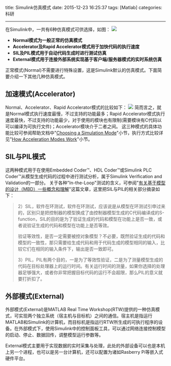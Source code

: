 title: Simulink仿真模式
date: 2015-12-23 16:25:37
tags: [Matlab]
categories: 科研

---

在Simulink中，一共有6种仿真模式可供选择，如图：
![](http://gmf.shengnengjin.cn/Matlab20151223135602.png)
- **Normal模式为一般正常的仿真模式**
- **Accelerator及Rapid Accelerator模式用于加快代码的执行速度**
- **SIL及PIL模式用于自动代码生成时进行测试仿真**
- **External模式用于连接外部系统实现基于客户端/服务器模式的实时系统仿真**

正常模式(Normal)不需要进行特殊设置，这是Simulink默认的仿真模式。下面简要介绍一下其他几种仿真模式。

<!--more-->

## **加速模式(Accelerator)** ##
Normal、Accelerator、Rapid Accelerator模式的比较如下：
![](http://gmf.shengnengjin.cn/Matlabaccel_perform12c.png)
简而言之，就是Normal模式执行速度最慢，不过支持的功能最多；Rapid Accelerator模式执行速度最快，不过支持的功能最少，对于使用的模块也有限制(需要模块有C代码以可以编译为可执行文件)；Accelerator模块介于二者之间。
这三种模式的具体功能比较可参阅帮助文档中"[Choosing a Simulation Mode](http://cn.mathworks.com/help/simulink/ug/choosing-a-simulation-mode.html)"小节，执行方式比较详见"[How Acceleration Modes Work](http://cn.mathworks.com/help/simulink/ug/how-the-acceleration-modes-work.html)"小节。

## **SIL与PIL模式**
这两种模式用于在使用Embedded Coder™、HDL Coder™或Simulink PLC Coder™从模型生成代码的过程中进行测试分析，属于Simulink Verification and Validation的一部分。
关于各种"In-the-Loop"测试的含义，可参阅"[有关基于模型的设计（MBD）一些概念和理解](http://www.matlabsky.com/thread-38774-1-1.html)"这篇文章，这里把SIL与PIL的相关部分摘录如下：

> 2）SIL，软件在环测试，软件在环测试，应该说是从模型在环测试引申过来的，区别只是把控制器的模型换成了由控制器模型生成的C代码编译成的S-function，SIL的目的是为了验证生成的代码和模型在功能上是否一致，或者说验证生成的代码和模型在功能上是否等效。
>
> 验证等效性，是否一定需要被控对象模型？不必要，既然验证生成的代码和模型的一致性，那只需要给生成代码和用于代码生成的模型相同的输入，比较它们在相同的输入条件下，输出是否一致即可。
> 
> 3）PIL，PIL有两个目的，一是为了等效性验证，二是为了测量模型生成的代码在目标处理器上的运行时间。有关运行时间的测量，如果你选择的处理器足够强大，或者你非常把握目标代码的运行不会超限，那么PIL的意义就要打折扣了。

## **外部模式(External)** ##
外部模式(External)是MATLAB Real Time Workshop(RTW)提供的一种仿真模式，可实现两个独立系统（宿主机与目标机）之间的通信。宿主机是指运行MATLAB和Simulink的计算机，而目标机是指运行RTW所生成的可执行程序的设备。在外部模式下，使用Simulink中的控制面板工具，可以通过网络连接控制模型的启动、停止、数据回传，调整模型运行参数等。

External模式主要用于实现数据的实时采集与处理，此处的外部设备可以也是本机上另一个进程，也可以是另一台计算机，还可以配置为诸如Rasberry Pi等嵌入式硬件平台。
